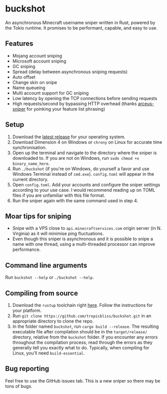 # buckshot

An asynchronous Minecraft username sniper written in Rust, powered by the Tokio runtime. It promises to be performant, capable, and easy to use.

## Features

- Mojang account sniping
- Microsoft account sniping
- GC sniping
- Spread (delay between asynchronous sniping requests)
- Auto offset
- Change skin on snipe
- Name queueing
- Multi account support for GC sniping
- Low latency by opening the TCP connections before sending requests
- High requests/second by bypassing HTTP overhead (thanks [arceus-sniper](https://github.com/aquild/arceus) for yoinking your feature list phrasing)

## Setup

1. Download the [latest release](https://github.com/chronicallyunfunny/buckshot/releases/latest) for your operating system.
2. Download Dimension 4 on Windows or `chrony` on Linux for accurate time synchronisation.
3. Open up the terminal and navigate to the directory where the sniper is downloaded to. If you are not on Windows, run `sudo chmod +x binary_name_here`.
4. Run `./buckshot` (if you're on Windows, do yourself a favor and use Windows Terminal instead of `cmd.exe`). `config.toml` will appear in the current directory.
5. Open `config.toml`. Add your accounts and configure the sniper settings according to your use case. I would recommend reading up on TOML files if you are unfamiliar with this file format.
6. Run the sniper again with the same command used in step 4.

## Moar tips for sniping

- Snipe with a VPS close to `api.minecraftservices.com` origin server (in N. Virginia) as it will minimise ping fluctuations.
- Even though this sniper is asynchronous and it is possible to snipe a name with one thread, using a multi-threaded processor can improve performance.

## Command line arguments

Run `buckshot --help` or `./buckshot --help`.

## Compiling from source

1. Download the `rustup` toolchain right [here](https://rustup.rs/). Follow the instructions for your platform.
2. Run `git clone https://github.com/tropicbliss/buckshot.git` in an appropriate directory to clone the repo.
3. In the folder named `buckshot`, run `cargo build --release`. The resulting executable file after compilation should be in the `target/release/` directory, relative from the `buckshot` folder. If you encounter any errors throughout the compilation process, read through the errors as they generally tell you exactly what to do. Typically, when compiling for Linux, you'll need `build-essential`.

## Bug reporting

Feel free to use the GitHub issues tab. This is a new sniper so there may be tons of bugs.

